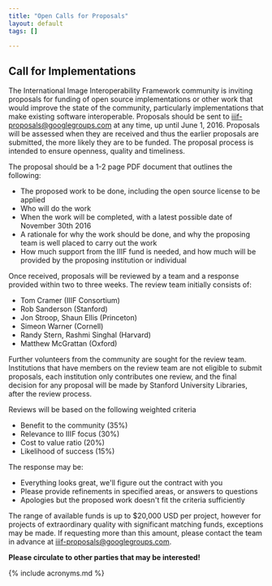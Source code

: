 ```yaml
---
title: "Open Calls for Proposals"
layout: default
tags: []

---
```


## Call for Implementations

The International Image Interoperability Framework community is inviting proposals for funding of open source implementations or other work that would improve the state of the community, particularly implementations that make existing software interoperable.  Proposals should be sent to [iiif-proposals@googlegroups.com](mailto:iiif-proposals@googlegroups.com) at any time, up until June 1, 2016.  Proposals will be assessed when they are received and thus the earlier proposals are submitted, the more likely they are to be funded.  The proposal process is intended to ensure openness, quality and timeliness.

The proposal should be a 1-2 page PDF document that outlines the following:

  * The proposed work to be done, including the open source license to be applied
  * Who will do the work
  * When the work will be completed, with a latest possible date of November 30th 2016
  * A rationale for why the work should be done, and why the proposing team is well placed to carry out the work
  * How much support from the IIIF fund is needed, and how much will be provided by the proposing institution or individual

Once received, proposals will be reviewed by a team and a response provided within two to three weeks. The review team initially consists of:

  * Tom Cramer (IIIF Consortium)
  * Rob Sanderson (Stanford)
  * Jon Stroop, Shaun Ellis (Princeton)
  * Simeon Warner (Cornell)
  * Randy Stern, Rashmi Singhal (Harvard)
  * Matthew McGrattan (Oxford)

Further volunteers from the community are sought for the review team. Institutions that have members on the review team are not eligible to submit proposals, each institution only contributes one review, and the final decision for any proposal will be made by Stanford University Libraries, after the review process.

Reviews will be based on the following weighted criteria

  * Benefit to the community (35%)
  * Relevance to IIIF focus  (30%)
  * Cost to value ratio (20%)
  * Likelihood of success (15%)

The response may be:

  * Everything looks great, we'll figure out the contract with you
  * Please provide refinements in specified areas, or answers to questions
  * Apologies but the proposed work doesn't fit the criteria sufficiently

The range of available funds is up to $20,000 USD per project, however for projects of extraordinary quality with significant matching funds, exceptions may be made.  If requesting more than this amount, please contact the team in advance at [iiif-proposals@googlegroups.com](mailto:iiif-proposals@googlegroups.com).

__Please circulate to other parties that may be interested!__

{% include acronyms.md %}
